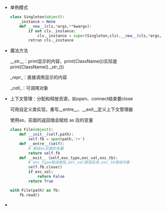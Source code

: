 

*   单例模式

    ```python
    class Singleton(object):
        _instance = None
        def __new__(cls,*args,**kwargs):
            if not cls._instance:
                cls._instance = super(Singleton,cls).__new__(cls,*args,**kwargs)
            retrun cls._instance
    ```

*   魔法方法

    \_\_str\_\_：print显示的内容，print(ClassName())实际是print(ClassName().\__str__())

    \__repr__：直接调用显示的内容

    \__call__：可调用对象

*   上下文管理：分配和释放资源，如open、connect结束要close

    可用自定义类实现，重写\__entre\_\_、\_\_exit__定义上下文管理器

    使用as，前面的返回值会赋给 as 后的变量

    ```python
    class File(object):
        def __init__(self,path):
            self.fb = open(path,'r+')
        def __entre__(self):
            # 赋给as后面的变量
            return self.fb  
        def __exit__（self,exc_type,exc_val,exc_tb):
            # exc_type错误类型,exc_val错误信息,exc_tb错误对象
            self.fb.close()
            if exc_val:
                return False
            return True
    
    with File(path) as fb:
    	fb.read()
    ```

*   

